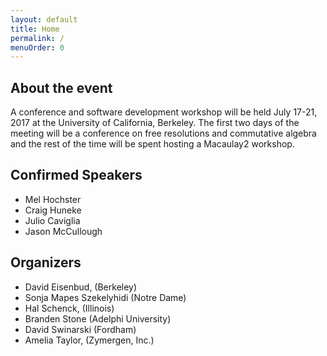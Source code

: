 ```yaml
---
layout: default
title: Home
permalink: /
menuOrder: 0
---
```


## About the event

A conference and software development workshop will be held July 17-21, 2017 at the University of California, Berkeley. The first two days of the meeting will be a conference on free resolutions and commutative algebra and the rest of the time will be spent hosting a Macaulay2 workshop.

## Confirmed Speakers

* Mel Hochster
* Craig Huneke
* Julio Caviglia
* Jason McCullough

## Organizers

* David Eisenbud, (Berkeley)
* Sonja Mapes Szekelyhidi (Notre Dame)
* Hal Schenck, (Illinois)
* Branden Stone (Adelphi University)
* David Swinarski (Fordham)
* Amelia Taylor, (Zymergen, Inc.)




